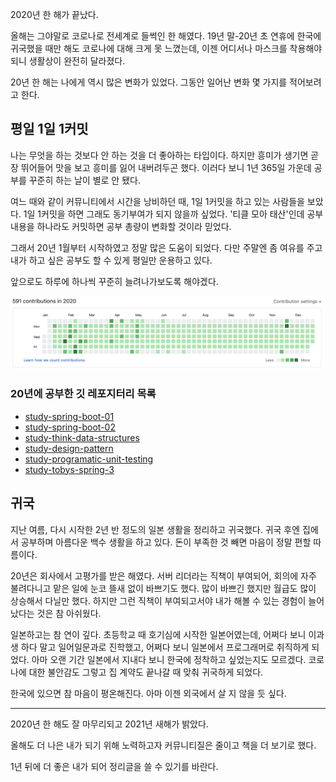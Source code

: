 2020년 한 해가 끝났다.


올해는 그야말로 코로나로 전세계로 들썩인 한 해였다. 19년 말-20년 초 연휴에 한국에 귀국했을 때만 해도 코로나에 대해 크게 못 느꼈는데, 이젠 어디서나 마스크를 착용해야 되니 생활상이 완전히 달라졌다.

  

20년 한 해는 나에게 역시 많은 변화가 있었다. 그동안 일어난 변화 몇 가지를 적어보려고 한다.

  

## 평일 1일 1커밋

나는 무엇을 하는 것보다 안 하는 것을 더 좋아하는 타입이다. 하지만 흥미가 생기면 곧장 뛰어들어 맛을 보고 흥미를 잃어 내버려두곤 했다. 이러다 보니 1년 365일 가운데 공부를 꾸준히 하는 날이 별로 안 됐다.

  

여느 때와 같이 커뮤니티에서 시간을 낭비하던 때, 1일 1커밋을 하고 있는 사람들을 보았다. 1일 1커밋을 하면 그래도 동기부여가 되지 않을까 싶었다. '티클 모아 태산'인데 공부 내용을 하나라도 커밋하면 공부 총량이 변화할 것이라 믿었다.

  

그래서 20년 1월부터 시작하였고 정말 많은 도움이 되었다. 다만 주말엔 좀 여유를 주고 내가 하고 싶은 공부도 할 수 있게 평일만 운용하고 있다.

  

앞으로도 하루에 하나씩 꾸준히 늘려나가보도록 해야겠다.

  
![2020년](./images/2020.png)


### 20년에 공부한 깃 레포지터리 목록

-   [study-spring-boot-01](https://github.com/han-jinkyu/study-spring-boot-01)
-   [study-spring-boot-02](https://github.com/han-jinkyu/study-spring-boot-02)
-   [study-think-data-structures](https://github.com/han-jinkyu/study-think-data-structures)
-   [study-design-pattern](https://github.com/han-jinkyu/study-design-pattern)
-   [study-programatic-unit-testing](https://github.com/han-jinkyu/study-programatic-unit-testing)
-   [study-tobys-spring-3](https://github.com/han-jinkyu/study-tobys-spring-3)

  

## 귀국

지난 여름, 다시 시작한 2년 반 정도의 일본 생활을 정리하고 귀국했다. 귀국 후엔 집에서 공부하며 아름다운 백수 생활을 하고 있다. 돈이 부족한 것 빼면 마음이 정말 편할 따름이다.

  

20년은 회사에서 고평가를 받은 해였다. 서버 리더라는 직책이 부여되어, 회의에 자주 불려다니고 맡은 일에 눈코 뜰새 없이 바쁘기도 했다. 많이 바쁘긴 했지만 월급도 많이 상승해서 다닐만 했다. 하지만 그런 직책이 부여되고서야 내가 해볼 수 있는 경험이 늘어났다는 것은 참 아쉬웠다.

  

일본하고는 참 연이 깊다. 초등학교 때 호기심에 시작한 일본어였는데, 어쩌다 보니 이과생 하다 말고 일어일문과로 진학했고, 어쩌다 보니 일본에서 프로그래머로 취직하게 되었다. 아마 오랜 기간 일본에서 지내다 보니 한국에 정착하고 싶었는지도 모르겠다. 코로나에 대한 불안감도 그렇고 집 계약도 끝나갈 때 맞춰 귀국하게 되었다.

  

한국에 있으면 참 마음이 평온해진다. 아마 이젠 외국에서 살 지 않을 듯 싶다.

  

---

  

2020년 한 해도 잘 마무리되고 2021년 새해가 밝았다.

  

올해도 더 나은 내가 되기 위해 노력하고자 커뮤니티질은 줄이고 책을 더 보기로 했다.

  

1년 뒤에 더 좋은 내가 되어 정리글을 쓸 수 있기를 바란다.
